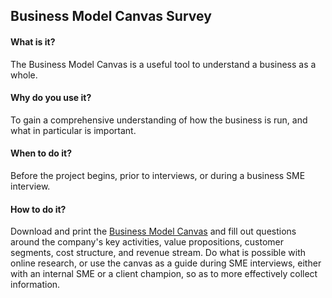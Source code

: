 ## Business Model Canvas Survey

#### What is it?
The Business Model Canvas is a useful tool to understand a business as a whole.

#### Why do you use it?
To gain a comprehensive understanding of how the business is run, and what in particular is important.

#### When to do it?
Before the project begins, prior to interviews, or during a business SME interview.

#### How to do it?
Download and print the [Business Model Canvas](https://hbr.org/resources/images/article_assets/2013/10/canvas1.gif) and fill out questions around the company's key activities, value propositions, customer segments, cost structure, and revenue stream. Do what is possible with online research, or use the canvas as a guide during SME interviews, either with an internal SME or a client champion, so as to more effectively collect information. 
